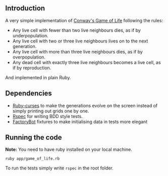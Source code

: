 ## Introduction

A very simple implementation of [Conway's Game of Life](https://en.wikipedia.org/wiki/Conway%27s_Game_of_Life) following the rules:
- Any live cell with fewer than two live neighbours dies, as if by underpopulation.
- Any live cell with two or three live neighbours lives on to the next generation.
- Any live cell with more than three live neighbours dies, as if by overpopulation.
- Any dead cell with exactly three live neighbours becomes a live cell, as if by reproduction.

And implemented in plain Ruby.

## Dependencies
- [Ruby-curses](https://rubygems.org/gems/curses/versions/1.2.4) to make the generations evolve on the screen 
instead of simply printing out grids one by one. 
- [Rspec](https://rubygems.org/gems/rspec) for writing BDD style tests.
- [FactoryBot](https://rubygems.org/gems/factory_bot) fixtures to make initialising data in tests more elegant 

## Running the code
__Note:__ You need to have ruby installed on your local machine.
```
ruby app/game_of_life.rb
```

To run the tests simply write `rspec` in the root folder.
